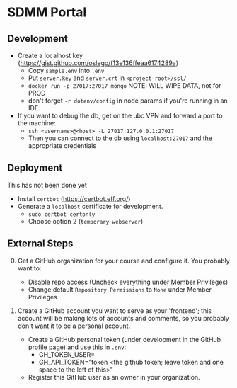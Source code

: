 # SDMM Portal



## Development

* Create a localhost key (https://gist.github.com/oslego/f13e136ffeaa6174289a)
    * Copy `sample.env` into `.env`
    * Put `server.key` and `server.crt` in `<project-root>/ssl/`
    * `docker run -p 27017:27017 mongo` NOTE: WILL WIPE DATA, not for PROD
    * don't forget `-r dotenv/config` in node params if you're running in an IDE
* If you want to debug the db, get on the ubc VPN and forward a port to the machine:
    * `ssh <username>@<host> -L 27017:127.0.0.1:27017`
    * Then you can connect to the db using `localhost:27017` and the appropriate credentials

## Deployment

This has not been done yet

* Install `certbot` (https://certbot.eff.org/)
* Generate a `localhost` certificate for development.
    * `sudo certbot certonly`
    * Choose option 2 (`temporary webserver`)


## External Steps

0. Get a GitHub organization for your course and configure it. You probably want to:
    * Disable repo access (Uncheck everything under Member Privileges)
    * Change default `Repository Permissions` to `None` under Member Privileges



1. Create a GitHub account you want to serve as your 'frontend'; this account will be making lots of accounts and comments, so you probably don't want it to be a personal account.
    * Create a GitHub personal token (under development in the GitHub profile page) and use this in `.env`:
        * GH_TOKEN_USER=<github account you created>
        * GH_API_TOKEN="token <the github token; leave token and one space to the left of this>"
    * Register this GitHub user as an owner in your organization.